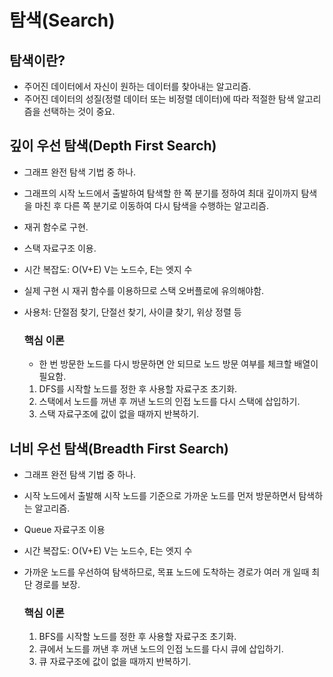 # 탐색(Search)

## 탐색이란?
- 주어진 데이터에서 자신이 원하는 데이터를 찾아내는 알고리즘.
- 주어진 데이터의 성질(정렬 데이터 또는 비정렬 데이터)에 따라 적절한 탐색 알고리즘을 선택하는 것이 중요.

## 깊이 우선 탐색(Depth First Search)
- 그래프 완전 탐색 기법 중 하나.
- 그래프의 시작 노드에서 출발하여 탐색할 한 쪽 분기를 정하여 최대 깊이까지 탐색을 마친 후 다른 쪽 분기로 이동하여
다시 탐색을 수행하는 알고리즘.
- 재귀 함수로 구현.
- 스택 자료구조 이용.
- 시간 복잡도: O(V+E) V는 노드수, E는 엣지 수
- 실제 구현 시 재귀 함수를 이용하므로 스택 오버플로에 유의해야함.
- 사용처: 단절점 찾기, 단절선 찾기, 사이클 찾기, 위상 정렬 등

    ### 핵심 이론
    - 한 번 방문한 노드를 다시 방문하면 안 되므로 노드 방문 여부를 체크할 배열이 필요함.
  1. DFS를 시작할 노드를 정한 후 사용할 자료구조 초기화.
  2. 스택에서 노드를 꺼낸 후 꺼낸 노드의 인접 노드를 다시 스택에 삽입하기.
  3. 스택 자료구조에 값이 없을 때까지 반복하기.


## 너비 우선 탐색(Breadth First Search)
- 그래프 완전 탐색 기법 중 하나.
- 시작 노드에서 출발해 시작 노드를 기준으로 가까운 노드를 먼저 방문하면서 탐색하는 알고리즘.
- Queue 자료구조 이용
- 시간 복잡도: O(V+E) V는 노드수, E는 엣지 수
- 가까운 노드를 우선하여 탐색하므로, 목표 노드에 도착하는 경로가 여러 개 일때 최단 경로를 보장.

  ### 핵심 이론
  1. BFS를 시작할 노드를 정한 후 사용할 자료구조 초기화.
  2. 큐에서 노드를 꺼낸 후 꺼낸 노드의 인접 노드를 다시 큐에 삽입하기.
  3. 큐 자료구조에 값이 없을 때까지 반복하기.